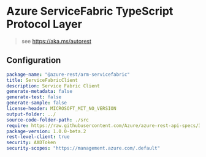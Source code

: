 # Azure ServiceFabric TypeScript Protocol Layer

> see https://aka.ms/autorest
## Configuration

```yaml
package-name: "@azure-rest/arm-servicefabric"
title: ServiceFabricClient
description: Service Fabric Client
generate-metadata: false
generate-test: false
generate-sample: false
license-header: MICROSOFT_MIT_NO_VERSION
output-folder: ../
source-code-folder-path: ./src
require: https://raw.githubusercontent.com/Azure/azure-rest-api-specs/37cd8dfac3c570a24bb645b31c012d12efb760df/specification/servicefabric/resource-manager/readme.md
package-version: 1.0.0-beta.2
rest-level-client: true
security: AADToken
security-scopes: "https://management.azure.com/.default"
```